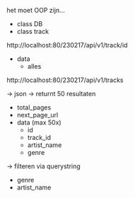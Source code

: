 het moet OOP zijn...
- class DB
- class track


http://localhost:80/230217/api/v1/track/id
  - data 
    - alles



http://localhost:80/230217/api/v1/tracks

-> json -> returnt 50 resultaten
  - total_pages
  - next_page_url
  - data (max 50x)
    - id
    - track_id
    - artist_name
    - genre
    
-> filteren via querystring
  - genre
  - artist_name

